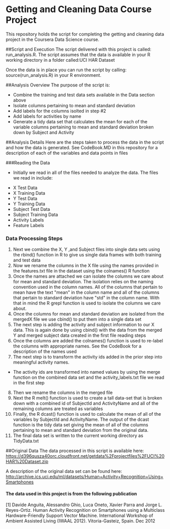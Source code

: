 # Getting and Cleaning Data Course Project
This repository holds the script for completing the getting and cleaning data project in the Coursera Data Science course.


##Script and Execution
The script delivered with this project is called: run_analysis.R. 
The script assumes that the data is available in your R working directory in a folder called:UCI HAR Dataset

Once the data is in place you can run the script by calling: source(run_analysis.R) in your R environment.

##Analysis Overview
The purpose of the script is:

- Combine the training and test data sets available in the Data section above
- Isolate columns pertaining to mean and standard deviation
- Add labels for the columns isolted in step #2
- Add labels for activities by name
- Generate a tidy data set that calculates the mean for each of the variable columns pertaining to mean and standard deviation broken down by Subject and Activity

##Analysis Details
Here are the steps taken to process the data in the script and how the data is generated. See CodeBook.MD in this repository for a description of each of the variables and data points in files

###Reading the Data
- Initially we read in all of the files needed to analyze the data. The files we read in include:
* X Test Data
* X Training Data
* Y Test Data
* Y Training Data
* Subject Test Data
* Subject Training Data
* Activity Labels
* Feature Labels

### Data Processing Steps
1. Next we combine the X, Y ,and Subject files into single data sets using the rbind() function in R to give us single data frames with both training and test data
2. Now we rename the columns in the X file using the names provided in the features.txt file in the dataset using the colnames() R function
3. Once the names are attached we can isolate the columns we care about for mean and standard deviation. The isolation relies on the naming convention used in the column names. 
All of the columns that pertain to mean have the text "mean" in the column name and all of the columns that pertain to standard deviation have "std" in the column name. With that in mind 
the R grepl function is used to isolate the columns we care about.
4. Once the columns for mean and standard deviation are isolated from the mergedX file we use cbind() to put them into a single data set
5. The next step is adding the activity and subject information to our X data. This is again done by using cbind() with the data from the merged Y and merged subject data created in the first file reading steps
6. Once the columns are added the colnames() function is used to re-label the columns with appropriate names. See the CodeBook for a description of the names used
7. The next step is to transform the activity ids added in the prior step into meaningful activity names.
* The activity ids are transformed into named values by using the merge function on the combined data set and the activity_labels.txt file we read in the first step
8. Then we rename the columns in the merged file
9. Next the R melt() function is used to create a tall data-set that is broken down with a combined id of SubjectId and ActivityName and all of the remaining columns are treated as variables
10. Finally, the R dcast() function is used to calculate the mean of all of the variables by SubjectId and ActivityName. The output of the dcast function is the tidy data set giving the mean of all of the columns pertaining to mean and standard deviation from the original data.
11. The final data set is written to the current working directory as TidyData.txt

##Original Data
The data processed in this script is available here:
https://d396qusza40orc.cloudfront.net/getdata%2Fprojectfiles%2FUCI%20HAR%20Dataset.zip 

A description of the original data set can be found here:
http://archive.ics.uci.edu/ml/datasets/Human+Activity+Recognition+Using+Smartphones 

#### The data used in this project is from the following publication
[1] Davide Anguita, Alessandro Ghio, Luca Oneto, Xavier Parra and Jorge L. Reyes-Ortiz. Human Activity Recognition on Smartphones using a Multiclass Hardware-Friendly Support Vector Machine. International Workshop of Ambient Assisted Living (IWAAL 2012). Vitoria-Gasteiz, Spain. Dec 2012

